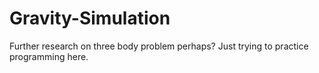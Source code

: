 # Gravity-Simulation
Further research on three body problem perhaps? Just trying to practice programming here. 
